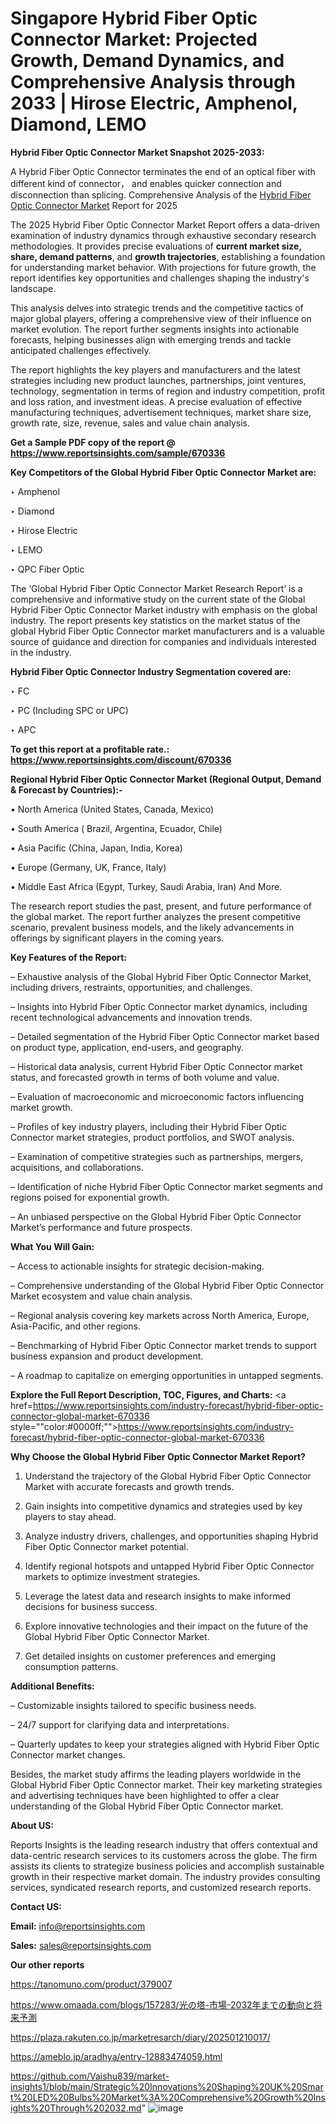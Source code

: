 # Singapore Hybrid Fiber Optic Connector Market: Projected Growth, Demand Dynamics, and Comprehensive Analysis through 2033 | Hirose Electric, Amphenol, Diamond, LEMO

<strong>Hybrid Fiber Optic Connector Market Snapshot 2025-2033:</strong>

A Hybrid Fiber Optic Connector terminates the end of an optical fiber with different kind of connector， and enables quicker connection and disconnection than splicing. Comprehensive Analysis of the <a href=https://www.reportsinsights.com/sample/670336>Hybrid Fiber Optic Connector Market</a> Report for 2025

The 2025 Hybrid Fiber Optic Connector Market Report offers a data-driven examination of industry dynamics through exhaustive secondary research methodologies. It provides precise evaluations of <strong>current market size, share, demand patterns</strong>, and <strong>growth trajectories</strong>, establishing a foundation for understanding market behavior. With projections for future growth, the report identifies key opportunities and challenges shaping the industry's landscape.

This analysis delves into strategic trends and the competitive tactics of major global players, offering a comprehensive view of their influence on market evolution. The report further segments insights into actionable forecasts, helping businesses align with emerging trends and tackle anticipated challenges effectively.

The report highlights the key players and manufacturers and the latest strategies including new product launches, partnerships, joint ventures, technology, segmentation in terms of region and industry competition, profit and loss ration, and investment ideas. A precise evaluation of effective manufacturing techniques, advertisement techniques, market share size, growth rate, size, revenue, sales and value chain analysis.

<strong>Get a Sample PDF copy of the report @ <a href=https://www.reportsinsights.com/sample/670336 style=color:#0000ff;>https://www.reportsinsights.com/sample/670336</a></strong>

<strong>Key Competitors of the Global Hybrid Fiber Optic Connector Market are:</strong>

‣ Amphenol

‣ Diamond

‣ Hirose Electric

‣ LEMO

‣ QPC Fiber Optic

The ‘Global Hybrid Fiber Optic Connector Market Research Report’ is a comprehensive and informative study on the current state of the Global Hybrid Fiber Optic Connector Market industry with emphasis on the global industry. The report presents key statistics on the market status of the global Hybrid Fiber Optic Connector market manufacturers and is a valuable source of guidance and direction for companies and individuals interested in the industry.

<strong>Hybrid Fiber Optic Connector Industry Segmentation covered are:</strong>

‣ FC

‣ PC (Including SPC or UPC)

‣ APC

<strong>To get this report at a profitable rate.: <a href=https://www.reportsinsights.com/discount/670336 style=color:#0000ff;>https://www.reportsinsights.com/discount/670336</a></strong>

<strong>Regional Hybrid Fiber Optic Connector Market (Regional Output, Demand &amp; Forecast by Countries):-</strong>

• North America (United States, Canada, Mexico)

• South America ( Brazil, Argentina, Ecuador, Chile)

• Asia Pacific (China, Japan, India, Korea)

• Europe (Germany, UK, France, Italy)

• Middle East Africa (Egypt, Turkey, Saudi Arabia, Iran) And More.

The research report studies the past, present, and future performance of the global market. The report further analyzes the present competitive scenario, prevalent business models, and the likely advancements in offerings by significant players in the coming years.

<strong>Key Features of the Report:</strong>

– Exhaustive analysis of the Global Hybrid Fiber Optic Connector Market, including drivers, restraints, opportunities, and challenges.

– Insights into Hybrid Fiber Optic Connector market dynamics, including recent technological advancements and innovation trends.

– Detailed segmentation of the Hybrid Fiber Optic Connector market based on product type, application, end-users, and geography.

– Historical data analysis, current Hybrid Fiber Optic Connector market status, and forecasted growth in terms of both volume and value.

– Evaluation of macroeconomic and microeconomic factors influencing market growth.

– Profiles of key industry players, including their Hybrid Fiber Optic Connector market strategies, product portfolios, and SWOT analysis.

– Examination of competitive strategies such as partnerships, mergers, acquisitions, and collaborations.

– Identification of niche Hybrid Fiber Optic Connector market segments and regions poised for exponential growth.

– An unbiased perspective on the Global Hybrid Fiber Optic Connector Market’s performance and future prospects.

<strong>What You Will Gain:</strong>

– Access to actionable insights for strategic decision-making.

– Comprehensive understanding of the Global Hybrid Fiber Optic Connector Market ecosystem and value chain analysis.

– Regional analysis covering key markets across North America, Europe, Asia-Pacific, and other regions.

– Benchmarking of Hybrid Fiber Optic Connector market trends to support business expansion and product development.

– A roadmap to capitalize on emerging opportunities in untapped segments.

<strong>Explore the Full Report Description, TOC, Figures, and Charts:</strong>
<a href=https://www.reportsinsights.com/industry-forecast/hybrid-fiber-optic-connector-global-market-670336 style=""color:#0000ff;"">https://www.reportsinsights.com/industry-forecast/hybrid-fiber-optic-connector-global-market-670336</a>

<strong>Why Choose the Global Hybrid Fiber Optic Connector Market Report?</strong>

1. Understand the trajectory of the Global Hybrid Fiber Optic Connector Market with accurate forecasts and growth trends.

2. Gain insights into competitive dynamics and strategies used by key players to stay ahead.

3. Analyze industry drivers, challenges, and opportunities shaping Hybrid Fiber Optic Connector market potential.

4. Identify regional hotspots and untapped Hybrid Fiber Optic Connector markets to optimize investment strategies.

5. Leverage the latest data and research insights to make informed decisions for business success.

6. Explore innovative technologies and their impact on the future of the Global Hybrid Fiber Optic Connector Market.

7. Get detailed insights on customer preferences and emerging consumption patterns.

<strong>Additional Benefits:</strong>

– Customizable insights tailored to specific business needs.

– 24/7 support for clarifying data and interpretations.

– Quarterly updates to keep your strategies aligned with Hybrid Fiber Optic Connector market changes.

Besides, the market study affirms the leading players worldwide in the Global Hybrid Fiber Optic Connector market. Their key marketing strategies and advertising techniques have been highlighted to offer a clear understanding of the Global Hybrid Fiber Optic Connector market.

<strong><strong>About US</strong>:</strong>

Reports Insights is the leading research industry that offers contextual and data-centric research services to its customers across the globe. The firm assists its clients to strategize business policies and accomplish sustainable growth in their respective market domain. The industry provides consulting services, syndicated research reports, and customized research reports.

<strong>Contact US:</strong>

<p class=><b>Email:</b> <a href=mailto:info@reportsinsights.com>info@reportsinsights.com</a></p>
<p class=><b>Sales:</b> <a href=mailto:sales@reportsinsights.com>sales@reportsinsights.com</a></p>

<strong>Our other reports</strong>

<a href=https://tanomuno.com/product/379007>https://tanomuno.com/product/379007</a>

<a href=https://www.omaada.com/blogs/157283/光の塔-市場-2032年までの動向と将来予測>https://www.omaada.com/blogs/157283/光の塔-市場-2032年までの動向と将来予測</a>

<a href=https://plaza.rakuten.co.jp/marketresarch/diary/202501210017/>https://plaza.rakuten.co.jp/marketresarch/diary/202501210017/</a>

<a href=https://ameblo.jp/aradhya/entry-12883474059.html>https://ameblo.jp/aradhya/entry-12883474059.html</a>

<a href=https://github.com/Vaishu839/market-insights1/blob/main/Strategic%20Innovations%20Shaping%20UK%20Smart%20LED%20Bulbs%20Market%3A%20Comprehensive%20Growth%20Insights%20Through%202032.md>https://github.com/Vaishu839/market-insights1/blob/main/Strategic%20Innovations%20Shaping%20UK%20Smart%20LED%20Bulbs%20Market%3A%20Comprehensive%20Growth%20Insights%20Through%202032.md</a>"
![image](https://github.com/user-attachments/assets/2c84e0af-1254-4767-8c0f-d00d39d7b870)
